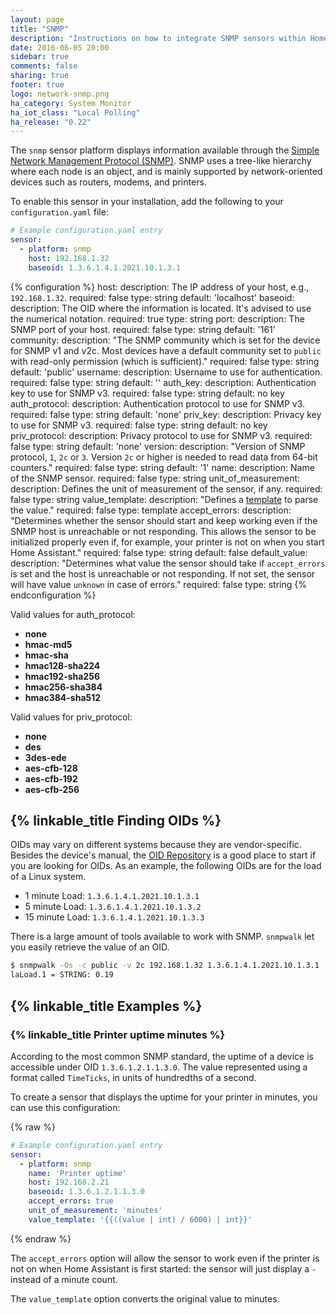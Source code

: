 ```yaml
---
layout: page
title: "SNMP"
description: "Instructions on how to integrate SNMP sensors within Home Assistant."
date: 2016-06-05 20:00
sidebar: true
comments: false
sharing: true
footer: true
logo: network-snmp.png
ha_category: System Monitor
ha_iot_class: "Local Polling"
ha_release: "0.22"
---
```


The `snmp` sensor platform displays information available through the [Simple Network Management Protocol (SNMP)](https://en.wikipedia.org/wiki/Simple_Network_Management_Protocol). SNMP uses a tree-like hierarchy where each node is an object, and is mainly supported by network-oriented devices such as routers, modems, and printers.

To enable this sensor in your installation, add the following to your `configuration.yaml` file:

```yaml
# Example configuration.yaml entry
sensor:
  - platform: snmp
    host: 192.168.1.32
    baseoid: 1.3.6.1.4.1.2021.10.1.3.1
```

{% configuration %}
host:
  description: The IP address of your host, e.g., `192.168.1.32`.
  required: false
  type: string
  default: 'localhost'
baseoid:
  description: The OID where the information is located. It's advised to use the numerical notation.
  required: true
  type: string
port:
  description: The SNMP port of your host.
  required: false
  type: string
  default: '161'
community:
  description: "The SNMP community which is set for the device for SNMP v1 and v2c. Most devices have a default community set to `public` with read-only permission (which is sufficient)."
  required: false
  type: string
  default: 'public'
username:
  description: Username to use for authentication.
  required: false
  type: string
  default: ''
auth_key:
  description: Authentication key to use for SNMP v3.
  required: false
  type: string
  default: no key
auth_protocol:
  description: Authentication protocol to use for SNMP v3.
  required: false
  type: string
  default: 'none'
priv_key:
  description: Privacy key to use for SNMP v3.
  required: false
  type: string
  default: no key
priv_protocol:
  description: Privacy protocol to use for SNMP v3.
  required: false
  type: string
  default: 'none'
version:
  description: "Version of SNMP protocol, `1`, `2c` or `3`. Version `2c` or higher is needed to read data from 64-bit counters."
  required: false
  type: string
  default: '1'
name:
  description: Name of the SNMP sensor.
  required: false
  type: string
unit_of_measurement:
  description: Defines the unit of measurement of the sensor, if any.
  required: false
  type: string
value_template:
  description: "Defines a [template](/docs/configuration/templating/#processing-incoming-data) to parse the value."
  required: false
  type: template
accept_errors:
  description: "Determines whether the sensor should start and keep working even if the SNMP host is unreachable or not responding. This allows the sensor to be initialized properly even if, for example, your printer is not on when you start Home Assistant."
  required: false
  type: string
  default: false
default_value:
  description: "Determines what value the sensor should take if `accept_errors` is set and the host is unreachable or not responding. If not set, the sensor will have value `unknown` in case of errors."
  required: false
  type: string
{% endconfiguration %}

Valid values for auth_protocol:

- **none**
- **hmac-md5**
- **hmac-sha**
- **hmac128-sha224**
- **hmac192-sha256**
- **hmac256-sha384**
- **hmac384-sha512**

Valid values for priv_protocol:

- **none**
- **des**
- **3des-ede**
- **aes-cfb-128**
- **aes-cfb-192**
- **aes-cfb-256**

## {% linkable_title Finding OIDs %}

OIDs may vary on different systems because they are vendor-specific. Besides the device's manual, the [OID Repository](http://www.oid-info.com/) is a good place to start if you are looking for OIDs. As an example, the following OIDs are for the load of a Linux system.

- 1 minute Load: `1.3.6.1.4.1.2021.10.1.3.1`
- 5 minute Load: `1.3.6.1.4.1.2021.10.1.3.2`
- 15 minute Load: `1.3.6.1.4.1.2021.10.1.3.3`

There is a large amount of tools available to work with SNMP. `snmpwalk` let you easily retrieve the value of an OID.

```bash
$ snmpwalk -Os -c public -v 2c 192.168.1.32 1.3.6.1.4.1.2021.10.1.3.1
laLoad.1 = STRING: 0.19
```

## {% linkable_title Examples %}

### {% linkable_title Printer uptime minutes %}

According to the most common SNMP standard, the uptime of a device is accessible under OID `1.3.6.1.2.1.1.3.0`. The value represented using a format called `TimeTicks`, in units of hundredths of a second.

To create a sensor that displays the uptime for your printer in minutes, you can use this configuration:

{% raw %}
```yaml
# Example configuration.yaml entry
sensor:
  - platform: snmp
    name: 'Printer uptime'
    host: 192.168.2.21
    baseoid: 1.3.6.1.2.1.1.3.0
    accept_errors: true
    unit_of_measurement: 'minutes'
    value_template: '{{((value | int) / 6000) | int}}'
```
{% endraw %}

The `accept_errors` option will allow the sensor to work even if the printer is not on when Home Assistant is first started: the sensor will just display a `-` instead of a minute count.

The `value_template` option converts the original value to minutes.
